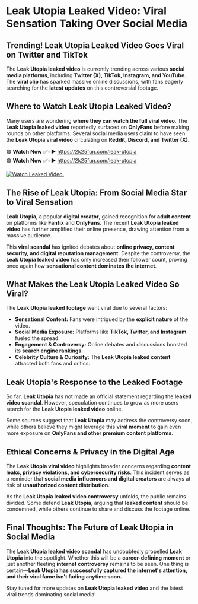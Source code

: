 # Leak Utopia Leaked Video: Viral Sensation Taking Over Social Media

## **Trending! Leak Utopia Leaked Video Goes Viral on Twitter and TikTok**
The **Leak Utopia leaked video** is currently trending across various **social media platforms**, including **Twitter (X), TikTok, Instagram, and YouTube**. The **viral clip** has sparked massive online discussions, with fans eagerly searching for the **latest updates** on this controversial footage.

## **Where to Watch Leak Utopia Leaked Video?**
Many users are wondering **where they can watch the full viral video**. The **Leak Utopia leaked video** reportedly surfaced on **OnlyFans** before making rounds on other platforms. Several social media users claim to have seen the **Leak Utopia viral video** circulating on **Reddit, Discord, and Twitter (X).**

🟢 **Watch Now** ✅=► https://2k25fun.com/leak-utopia  
🟢 **Watch Now** ✅=► https://2k25fun.com/leak-utopia  

[![Watch Leaked Video.](https://miro.medium.com/v2/resize:fit:828/format:webp/1*cilzJN44JGOrTw9NJCrNHA.gif "Watch Leaked Video")](https://2k25fun.com/leak-utopia)

## **The Rise of Leak Utopia: From Social Media Star to Viral Sensation**
**Leak Utopia**, a popular **digital creator**, gained recognition for **adult content** on platforms like **Fanfix** and **OnlyFans**. The recent **Leak Utopia leaked video** has further amplified their online presence, drawing attention from a massive audience.

This **viral scandal** has ignited debates about **online privacy, content security, and digital reputation management**. Despite the controversy, the **Leak Utopia leaked video** has only increased their follower count, proving once again how **sensational content dominates the internet**.

## **What Makes the Leak Utopia Leaked Video So Viral?**
The **Leak Utopia leaked footage** went viral due to several factors:
- **Sensational Content:** Fans were intrigued by the **explicit nature** of the video.
- **Social Media Exposure:** Platforms like **TikTok, Twitter, and Instagram** fueled the spread.
- **Engagement & Controversy:** Online debates and discussions boosted its **search engine rankings**.
- **Celebrity Culture & Curiosity:** The **Leak Utopia leaked content** attracted both fans and critics.

## **Leak Utopia's Response to the Leaked Footage**
So far, **Leak Utopia** has not made an official statement regarding the **leaked video scandal**. However, speculation continues to grow as more users search for the **Leak Utopia leaked video** online.

Some sources suggest that **Leak Utopia** may address the controversy soon, while others believe they might leverage this **viral moment** to gain even more exposure on **OnlyFans and other premium content platforms**.

## **Ethical Concerns & Privacy in the Digital Age**
The **Leak Utopia viral video** highlights broader concerns regarding **content leaks, privacy violations, and cybersecurity risks**. This incident serves as a reminder that **social media influencers and digital creators** are always at risk of **unauthorized content distribution**.

As the **Leak Utopia leaked video controversy** unfolds, the public remains divided. Some defend **Leak Utopia**, arguing that **leaked content** should be condemned, while others continue to share and discuss the footage online.

## **Final Thoughts: The Future of Leak Utopia in Social Media**
The **Leak Utopia leaked video scandal** has undoubtedly propelled **Leak Utopia** into the spotlight. Whether this will be a **career-defining moment** or just another fleeting **internet controversy** remains to be seen. One thing is certain—**Leak Utopia has successfully captured the internet's attention, and their viral fame isn't fading anytime soon.**

Stay tuned for more updates on **Leak Utopia leaked video** and the latest viral trends dominating social media!